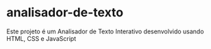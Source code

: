 # analisador-de-texto
Este projeto é um Analisador de Texto Interativo desenvolvido usando HTML, CSS e JavaScript
